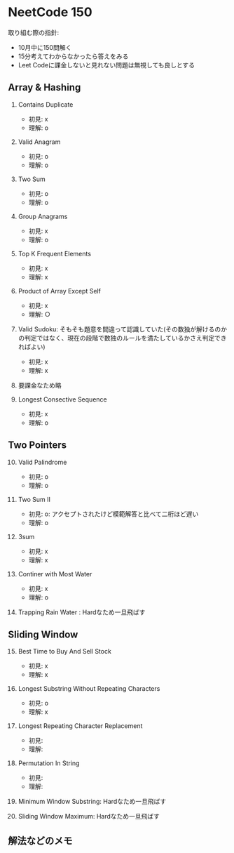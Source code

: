 # NeetCode 150

取り組む際の指針:
- 10月中に150問解く
- 15分考えてわからなかったら答えをみる 
- Leet Codeに課金しないと見れない問題は無視しても良しとする

## Array & Hashing

1. Contains Duplicate
    - 初見: x  
    - 理解: o

2. Valid Anagram 
    - 初見: o  
    - 理解: o

3. Two Sum
    - 初見: o
    - 理解: o

4. Group Anagrams
    - 初見: x
    - 理解: o

5. Top K Frequent Elements
    - 初見: x
    - 理解: x

6. Product of Array Except Self
    - 初見: x
    - 理解: ○

7. Valid Sudoku: そもそも題意を間違って認識していた(その数独が解けるのかの判定ではなく、現在の段階で数独のルールを満たしているかさえ判定できればよい)
    - 初見: x
    - 理解: x

8. 要課金なため略

9. Longest Consective Sequence
    - 初見: x
    - 理解: o 

## Two Pointers 

10. Valid Palindrome
    - 初見: o
    - 理解: o

11. Two Sum II
    - 初見: o: アクセプトされたけど模範解答と比べて二桁ほど遅い
    - 理解: o

12. 3sum
    - 初見: x
    - 理解: x

13. Continer with Most Water
    - 初見: x 
    - 理解: o

14. Trapping Rain Water : Hardなため一旦飛ばす

## Sliding Window 

15. Best Time to Buy And Sell Stock 
    - 初見: x
    - 理解: x

16. Longest Substring Without Repeating Characters
    - 初見: o
    - 理解: x

17. Longest Repeating Character Replacement
    - 初見:
    - 理解:

18. Permutation In String
    - 初見:
    - 理解:

19. Minimum Window Substring: Hardなため一旦飛ばす

20. Sliding Window Maximum: Hardなため一旦飛ばす

## 解法などのメモ
